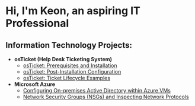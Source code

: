<h1>Hi, I'm Keon, an aspiring IT Professional</h1>

<h2> Information Technology Projects:</h2>

- <b>osTicket (Help Desk Ticketing System)</b>
  - [osTicket: Prerequisites and Installation](https://github.com/keontolentino/osticket-prereqs)
  - [osTicket: Post-Installation Configuration](https://github.com/keontolentino/post-install-config)
  - [osTicket: Ticket Lifecycle Examples](https://github.com/keontolentino/ticket-lifecycle)
- <b>Microsoft Azure</b>
  - [Configuring On-premises Active Directory within Azure VMs](https://github.com/keontolentino/configure-ad)
  - [Network Security Groups (NSGs) and Inspecting Network Protocols](https://github.com/keontolentino/azure-network-protocols)


